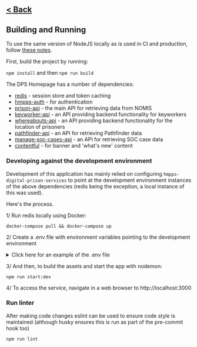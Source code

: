 [< Back](../README.md)
---

## Building and Running

To use the same version of NodeJS locally as is used in CI and production, follow [these notes](nvm.md).

First, build the project by running:

`npm install` and then `npm run build`

The DPS Homepage has a number of dependencies:

* [redis](https://redis.io/) - session store and token caching
* [hmpps-auth](https://github.com/ministryofjustice/hmpps-auth) - for authentication
* [prison-api](https://github.com/ministryofjustice/prison-api) - the main API for retrieving data from NOMIS
* [keyworker-api](https://github.com/ministryofjustice/keyworker-api) - an API providing backend functionality for keyworkers
* [whereabouts-api](https://github.com/ministryofjustice/whereabouts-api) - an API providing backend functionality for the location of prisoners
* [pathfinder-api](https://github.com/ministryofjustice/pathfinder-api) - an API for retrieving Pathfinder data
* [manage-soc-cases-api](https://github.com/ministryofjustice/manage-soc-cases-api) - an API for retrieving SOC case data
* [contentful](https://graphql.contentful.com) - for banner and 'what's new' content

### Developing against the development environment
Development of this application has mainly relied on configuring `hmpps-digital-prison-services` to point at the development 
environment instances of the above dependencies (redis being the exception, a local instance of this was used).

Here's the process.

1/ Run redis locally using Docker:
```
docker-compose pull && docker-compose up
```

2/ Create a .env file with environment variables pointing to the development environment
<details>
<summary>Click here for an example of the .env file</summary>
<br>
Note, credentials need to be retrieved from the dev kubernetes secrets to provide the missing auth and contentful variables.

```
PORT=3000
API_CLIENT_ID=
API_CLIENT_SECRET=
SYSTEM_CLIENT_ID=
SYSTEM_CLIENT_SECRET=
ENVIRONMENT_NAME=DEV
NODE_ENV=dev
COMPONENT_API_LATEST=true
TOKEN_VERIFICATION_ENABLED=false
CONTENTFUL_HOST=https://graphql.contentful.com
CONTENTFUL_ACCESS_TOKEN=
CONTENTFUL_SPACE_ID=
ACTIVITIES_URL=https://activities-dev.prison.service.justice.gov.uk/activities
APPOINTMENTS_URL=https://activities-dev.prison.service.justice.gov.uk/appointments
CATEGORISATION_UI_URL=https://dev.offender-categorisation.service.justice.gov.uk
CHECK_MY_DIARY_URL=https://check-my-diary-dev.prison.service.justice.gov.uk?fromDPS=true
DEV_COMPONENT_API_URL=https://frontend-components-dev.hmpps.service.justice.gov.uk
COMPONENT_API_URL=https://frontend-components-dev.hmpps.service.justice.gov.uk
CREATE_AND_VARY_A_LICENCE_URL=https://create-and-vary-a-licence-dev.hmpps.service.justice.gov.uk
DIGITAL_PRISONS_URL=https://digital-dev.prison.service.justice.gov.uk
GET_SOMEONE_READY_FOR_WORK_URL=https://get-ready-for-work-dev.hmpps.service.justice.gov.uk
HISTORICAL_PRISONER_APPLICATION_URL=https://hpa-stage.hmpps.dsd.io
HMPPS_AUTH_URL=https://sign-in-dev.hmpps.service.justice.gov.uk/auth
HMPPS_COOKIE_DOMAIN=digital-dev.prison.service.justice.gov.uk
INCENTIVES_URL=https://incentives-ui-dev.hmpps.service.justice.gov.uk
INGRESS_URL=http://localhost:3000
KEYWORKER_API_URL=https://keyworker-api-dev.prison.service.justice.gov.uk
LEARNING_AND_WORK_PROGRESS_URL=https://learning-and-work-progress-dev.hmpps.service.justice.gov.uk
LEGACY_PRISON_VISITS_URL=https://prison-visits-booking-staff-dev.apps.live.cloud-platform.service.justice.gov.uk
LICENCES_URL=https://licences-dev.prison.service.justice.gov.uk
MANAGE_ADJUDICATIONS_URL=https://manage-adjudications-dev.hmpps.service.justice.gov.uk
MANAGE_AUTH_ACCOUNTS_URL=https://manage-users-dev.hmpps.service.justice.gov.uk
MANAGE_OFFENCES_URL=https://manage-offences-dev.hmpps.service.justice.gov.uk
MANAGE_PRISON_VISITS_URL=https://manage-prison-visits-dev.prison.service.justice.gov.uk
MANAGE_RESTRICTED_PATIENTS_URL=https://manage-restricted-patients-dev.hmpps.service.justice.gov.uk
MERCURY_SUBMIT_URL=https://submit-a-mercury-report-dev.hmpps.service.justice.gov.uk
MOIC_URL=https://dev.moic.service.justice.gov.uk
OAUTH_ENDPOINT_URL=https://sign-in-dev.hmpps.service.justice.gov.uk/auth
OMIC_URL=https://dev.manage-key-workers.service.justice.gov.uk
PATHFINDER_ENDPOINT_API_URL=https://dev-api.pathfinder.service.justice.gov.uk
PATHFINDER_UI_URL=https://dev.pathfinder.service.justice.gov.uk
PECS_URL=https://hmpps-book-secure-move-frontend-staging.apps.live-1.cloud-platform.service.justice.gov.uk
PIN_PHONES_URL=https://pcms-dev.prison.service.justice.gov.uk
PREPARE_SOMEONE_FOR_RELEASE_URL=https://resettlement-passport-ui-dev.hmpps.service.justice.gov.uk
PRISON_API_URL=https://prison-api-dev.prison.service.justice.gov.uk
SECURE_SOCIAL_VIDEO_CALLS_URL=https://auth.dev.prisonvideo.com/accounts/login/oauth/redirect
SEND_LEGAL_MAIL_URL=https://check-rule39-mail-dev.prison.service.justice.gov.uk
SOC_API_URL=https://manage-soc-cases-api-dev.hmpps.service.justice.gov.uk
SOC_UI_URL=https://manage-soc-cases-dev.hmpps.service.justice.gov.uk
TOKEN_VERIFICATION_API_URL=https://token-verification-api-dev.prison.service.justice.gov.uk
USE_OF_FORCE_URL=https://dev.use-of-force.service.justice.gov.uk
WELCOME_PEOPLE_INTO_PRISON_URL=https://welcome-dev.prison.service.justice.gov.uk
WHEREABOUTS_ENDPOINT_URL=https://whereabouts-api-dev.service.justice.gov.uk
PRISONER_SEARCH_API_URL=https://prisoner-search-dev.prison.service.justice.gov.uk
PRISONER_PROFILE_URL=https://prisoner-dev.digital.prison.service.justice.gov.uk

```
</details>

3/ And then, to build the assets and start the app with nodemon:
```
npm run start:dev
```

4/ To access the service, navigate in a web browser to http://localhost:3000

### Run linter

After making code changes eslint can be used to ensure code style is maintained
(although husky ensures this is run as part of the pre-commit hook too)
```
npm run lint
```

